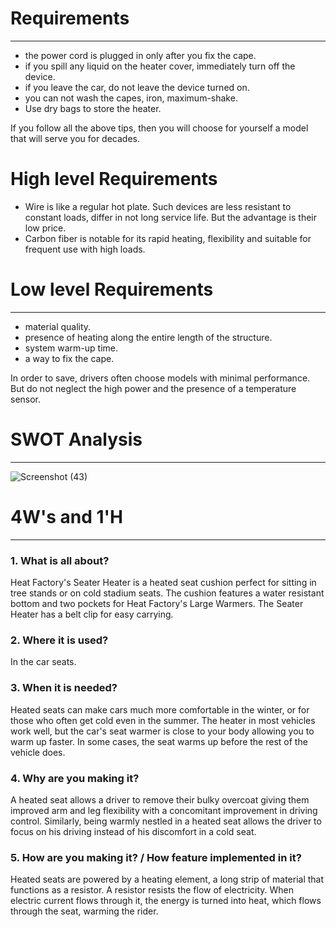 # Requirements
----------
* the power cord is plugged in only after you fix the cape.
* if you spill any liquid on the heater cover, immediately turn off the device.
* if you leave the car, do not leave the device turned on.
* you can not wash the capes, iron, maximum-shake.
* Use dry bags to store the heater.

If you follow all the above tips, then you will choose for yourself a model that will serve you for decades.
#  High level Requirements 
* Wire is like a regular hot plate. Such devices are less resistant to constant loads, differ in not long service life. But the advantage is their low price.
* Carbon fiber is notable for its rapid heating, flexibility and suitable for frequent use with high loads.

# Low level Requirements
----
* material quality.
* presence of heating along the entire length of the structure.
* system warm-up time.
* a way to fix the cape.

In order to save, drivers often choose models with minimal performance. But do not neglect the high power and the presence of a temperature sensor.
# SWOT Analysis
---------
![Screenshot (43)](https://user-images.githubusercontent.com/94218902/144059341-a03b24d2-0694-4d55-bc9b-678d9b884d3b.png)


# 4W's and 1'H
--------
 ### 1. What is all about?
Heat Factory's Seater Heater is a heated seat cushion perfect for sitting in tree stands or on cold stadium seats. The cushion features a water resistant bottom and two pockets for Heat Factory's Large Warmers. The Seater Heater has a belt clip for easy carrying.

 ### 2. Where it is used?
In the car seats.

### 3. When it is needed?
Heated seats can make cars much more comfortable in the winter, or for those who often get cold even in the summer. The heater in most vehicles work well, but the car's seat warmer is close to your body allowing you to warm up faster. In some cases, the seat warms up before the rest of the vehicle does.

### 4. Why are you making it?
A heated seat allows a driver to remove their bulky overcoat giving them improved arm and leg flexibility with a concomitant improvement in driving control. Similarly, being warmly nestled in a heated seat allows the driver to focus on his driving instead of his discomfort in a cold seat.

### 5. How are you making it? / How feature implemented in it?
Heated seats are powered by a heating element, a long strip of material that functions as a resistor. A resistor resists the flow of electricity. When electric current flows through it, the energy is turned into heat, which flows through the seat, warming the rider.
